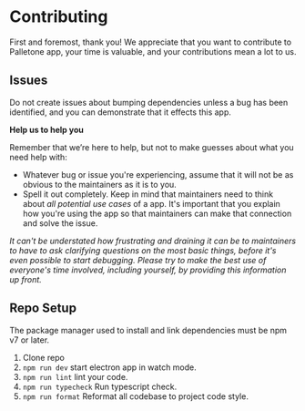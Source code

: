 # Contributing

First and foremost, thank you! We appreciate that you want to contribute to Palletone app, your time is
valuable, and your contributions mean a lot to us.

## Issues

Do not create issues about bumping dependencies unless a bug has been identified, and you can demonstrate that it
effects this app.

**Help us to help you**

Remember that we’re here to help, but not to make guesses about what you need help with:

- Whatever bug or issue you're experiencing, assume that it will not be as obvious to the maintainers as it is to you.
- Spell it out completely. Keep in mind that maintainers need to think about _all potential use cases_ of a app.
  It's important that you explain how you're using the app so that maintainers can make that connection and solve the
  issue.

_It can't be understated how frustrating and draining it can be to maintainers to have to ask clarifying questions on
the most basic things, before it's even possible to start debugging. Please try to make the best use of everyone's time
involved, including yourself, by providing this information up front._

## Repo Setup

The package manager used to install and link dependencies must be npm v7 or later.

1. Clone repo
1. `npm run dev` start electron app in watch mode.
1. `npm run lint` lint your code.
1. `npm run typecheck` Run typescript check.
1. `npm run format` Reformat all codebase to project code style.
   <!-- 1. `npm run compile` build app but for local debugging only. -->
   <!-- 1. `npm run test` Run app test. -->
